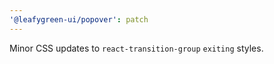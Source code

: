 ```yaml
---
'@leafygreen-ui/popover': patch
---
```


Minor CSS updates to `react-transition-group` `exiting` styles.
